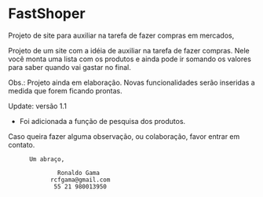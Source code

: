 # FastShoper
Projeto de site para auxiliar na tarefa de fazer compras em mercados,

Projeto de um site com a idéia de auxiliar na tarefa de fazer compras. Nele você monta uma lista com os produtos e ainda pode ir somando os valores para saber quando vai gastar no final.

Obs.: Projeto ainda em elaboração. Novas funcionalidades serão inseridas a medida que forem ficando prontas.

Update: versão 1.1
- Foi adicionada a função de pesquisa dos produtos.

Caso queira fazer alguma observação, ou colaboração, favor entrar em contato.

          Um abraço,

                  Ronaldo Gama
                rcfgama@gmail.com
                 55 21 980013950
